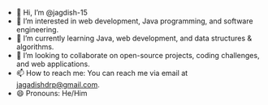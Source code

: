 - 👋 Hi, I’m @jagdish-15
- 👀 I’m interested in web development, Java programming, and software engineering.
- 🌱 I’m currently learning Java, web development, and data structures & algorithms.
- 💞️ I’m looking to collaborate on open-source projects, coding challenges, and web applications.
- 📫 How to reach me: You can reach me via email at jagadishdrp@gmail.com.
- 😄 Pronouns: He/Him
